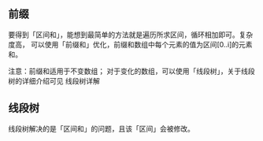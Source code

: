 ## 前缀
要得到「区间和」，能想到最简单的方法就是遍历所求区间，循环相加即可。复杂度高，
可以使用「前缀和」优化，前缀和数组中每个元素的值为区间[0..i]的元素和。

注意：前缀和适用于不变数组；
对于变化的数组，可以使用「线段树」，关于线段树的详细介绍可见 线段树详解

## 线段树
线段树解决的是「区间和」的问题，且该「区间」会被修改。


